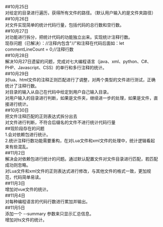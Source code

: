 ##10月25日  
    对给定的目录进行遍历，获得所有文件的路径。（默认用户输入的是文件夹路径）  
##10月26日  
    对文件实现简单的统计代码行量，包括代码的总行数和空行数。  
##10月27日  
    对功能进行拆分，把统计代码的功能独立出来。实现统计注释行数。  
    现存问题（已解决）：//注释内包含"//"和注释在代码后面如：let commentLineCount = 0;//注释行数  
##10月28日  
    解决10月27日遗留的问题，完成对七大编程语言（java、xml、python、C#、PHP、Javascript、CSS）的单行和多行注释的统计。  
##10月29日  
    对lua、html文件的注释正则匹配进行了调整，对两个类型的文件进行测试，正确统计了注释行数。  
    对目录的输入从自己在代码中给定到用户自己输入目录。  
    对用户输入的目录进行判断，如果是文件夹，继续进一步的处理，如果是文件，直接进行统计。  
##10月30日  
    把文件注释匹配的正则表达式拆分出去  
    对文件进行判断，不符合后缀名的文件不进行统计代码行量  
##现阶段存在的问题  
    1.会对依赖包进行统计。  
    2.统计注释行数功能需要重构，在对Lua文件和xml文件的处理中，统计逻辑看起来有些混乱。  
##11月2日  
    解决会对依赖包进行统计的问题。通过默认配置文件对文件目录进行匹配，若匹配成功则忽略。  
    对Lua文件和xml文件的正则表达式进行修改，与其他文件的格式一致，更加规范，代码简单易读。  
##11月3日  
    增加对vue文件的统计。  
##11月4日  
    对每种编程语言的代码行数进行累加并输出。  
##11月5日  
    添加一个 --summary 参数来只显示汇总信息。  
    增加对ts文件的统计。  